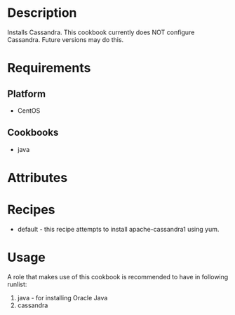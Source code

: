 Description
===========

Installs Cassandra.  This cookbook currently does NOT configure Cassandra.  Future versions may do this.

Requirements
============

Platform
--------

* CentOS

Cookbooks
---------

* java


Attributes
==========


Recipes
=======

* default - this recipe attempts to install apache-cassandra1 using yum.

Usage
=====

A role that makes use of this cookbook is recommended to have in following runlist:

1. java - for installing Oracle Java
2. cassandra
